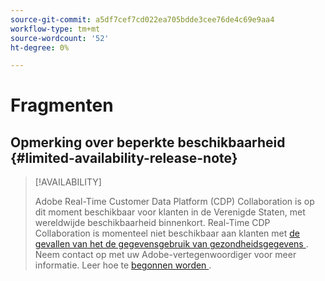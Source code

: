 ```yaml
---
source-git-commit: a5df7cef7cd022ea705bdde3cee76de4c69e9aa4
workflow-type: tm+mt
source-wordcount: '52'
ht-degree: 0%

---
```

# Fragmenten

## Opmerking over beperkte beschikbaarheid {#limited-availability-release-note}

>[!AVAILABILITY]
>
>Adobe Real-Time Customer Data Platform (CDP) Collaboration is op dit moment beschikbaar voor klanten in de Verenigde Staten, met wereldwijde beschikbaarheid binnenkort. Real-Time CDP Collaboration is momenteel niet beschikbaar aan klanten met [ de gevallen van het de gegevensgebruik van gezondheidsgegevens ](https://business.adobe.com/industries/healthcare.html). Neem contact op met uw Adobe-vertegenwoordiger voor meer informatie. Leer hoe te [ begonnen worden ](/help/guide/home.md#get-started).


